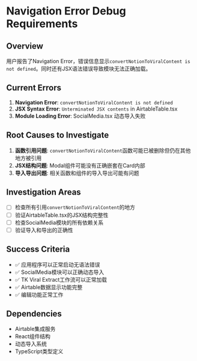 # Navigation Error Debug Requirements

## Overview
用户报告了Navigation Error，错误信息显示`convertNotionToViralContent is not defined`。同时还有JSX语法错误导致模块无法正确加载。

## Current Errors
1. **Navigation Error**: `convertNotionToViralContent is not defined`
2. **JSX Syntax Error**: `Unterminated JSX contents` in AirtableTable.tsx
3. **Module Loading Error**: SocialMedia.tsx 动态导入失败

## Root Causes to Investigate
1. **函数引用问题**: `convertNotionToViralContent`函数可能已被删除但仍在其他地方被引用
2. **JSX结构问题**: Modal组件可能没有正确嵌套在Card内部
3. **导入导出问题**: 相关函数和组件的导入导出可能有问题

## Investigation Areas
- [ ] 检查所有引用`convertNotionToViralContent`的地方
- [ ] 验证AirtableTable.tsx的JSX结构完整性
- [ ] 检查SocialMedia模块的所有依赖关系
- [ ] 验证导入和导出的正确性

## Success Criteria
- ✅ 应用程序可以正常启动无语法错误
- ✅ SocialMedia模块可以正确动态导入
- ✅ TK Viral Extract工作流可以正常加载
- ✅ Airtable数据显示功能完整
- ✅ 编辑功能正常工作

## Dependencies
- Airtable集成服务
- React组件结构
- 动态导入系统
- TypeScript类型定义
